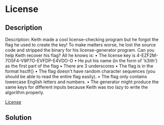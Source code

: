 # License

## Description

Description: Keith made a cool license-checking program but he forgot the flag he used to create the key! To make matters worse, he lost the source code and stripped the binary for his license-generator program. Can you help Keith recover his flag? All he knows is:
•	The license key is 4-EZF2M-7O5F4-V9P7O-EVFDP-E4VDO-O
•	He put his name (in the form of 'k3ith') as the first part of the flag
•	There are 3 underscores
•	The flag is in the format hsctf{}
•	The flag doesn't have random character sequences (you should be able to read the entire flag easily).
•	The flag only contains lowercase English letters and numbers.
•	The generator might produce the same keys for different inputs because Keith was too lazy to write the algorithm properly.

[License](License)

## Solution

